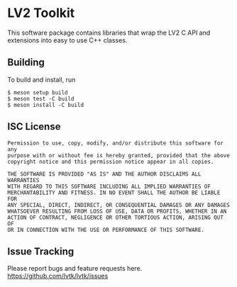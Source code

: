 LV2 Toolkit
===========

This software package contains libraries that wrap the LV2 C API and extensions 
into easy to use C++ classes.

Building
--------
To build and install, run
```
$ meson setup build
$ meson test -C build
$ meson install -C build
```

ISC License
-----------
```
Permission to use, copy, modify, and/or distribute this software for any
purpose with or without fee is hereby granted, provided that the above
copyright notice and this permission notice appear in all copies.

THE SOFTWARE IS PROVIDED "AS IS" AND THE AUTHOR DISCLAIMS ALL WARRANTIES
WITH REGARD TO THIS SOFTWARE INCLUDING ALL IMPLIED WARRANTIES OF
MERCHANTABILITY AND FITNESS. IN NO EVENT SHALL THE AUTHOR BE LIABLE FOR
ANY SPECIAL, DIRECT, INDIRECT, OR CONSEQUENTIAL DAMAGES OR ANY DAMAGES
WHATSOEVER RESULTING FROM LOSS OF USE, DATA OR PROFITS, WHETHER IN AN
ACTION OF CONTRACT, NEGLIGENCE OR OTHER TORTIOUS ACTION, ARISING OUT OF
OR IN CONNECTION WITH THE USE OR PERFORMANCE OF THIS SOFTWARE.
```

Issue Tracking 
-------------- 
Please report bugs and feature requests here. 
https://github.com/lvtk/lvtk/issues
